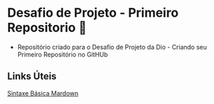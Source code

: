 # Desafio de Projeto - Primeiro Repositorio 📖
 - Repositório criado para o Desafio de Projeto da Dio - Criando seu Primeiro Repositório no GitHUb

## Links Úteis
[Sintaxe Básica Mardown](https://www.markdownguide.org/basic-syntax/)
